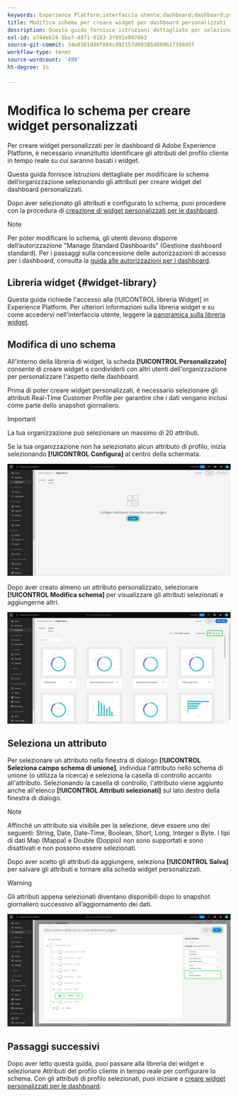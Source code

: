 ```yaml
---
keywords: Experience Platform;interfaccia utente;dashboard;dashboard;profili;segmenti;destinazioni;utilizzo licenze;user interface;UI;dashboards;dashboard;profiles;segments;destinations
title: Modifica schema per creare widget per dashboard personalizzati
description: Questa guida fornisce istruzioni dettagliate per selezionare gli attributi e configurare lo schema dell’organizzazione per creare widget personalizzati per le dashboard di Adobe Experience Platform.
exl-id: a744eb24-5ba7-4971-9183-3f891e807863
source-git-commit: 34e0381d40f884cd92157d08385d889b1739845f
workflow-type: tm+mt
source-wordcount: '499'
ht-degree: 1%

---
```


# Modifica lo schema per creare widget personalizzati

Per creare widget personalizzati per le dashboard di Adobe Experience Platform, è necessario innanzitutto identificare gli attributi del profilo cliente in tempo reale su cui saranno basati i widget.

Questa guida fornisce istruzioni dettagliate per modificare lo schema dell’organizzazione selezionando gli attributi per creare widget del dashboard personalizzati.

Dopo aver selezionato gli attributi e configurato lo schema, puoi procedere con la procedura di [creazione di widget personalizzati per le dashboard](custom-widgets.md).

>[!NOTE]
>
>Per poter modificare lo schema, gli utenti devono disporre dell’autorizzazione &quot;Manage Standard Dashboards&quot; (Gestione dashboard standard). Per i passaggi sulla concessione delle autorizzazioni di accesso per i dashboard, consulta la [guida alle autorizzazioni per i dashboard](../permissions.md).

## Libreria widget {#widget-library}

Questa guida richiede l&#39;accesso alla [!UICONTROL libreria Widget] in Experience Platform. Per ulteriori informazioni sulla libreria widget e su come accedervi nell&#39;interfaccia utente, leggere la [panoramica sulla libreria widget](widget-library.md).

## Modifica di uno schema

All&#39;interno della libreria di widget, la scheda **[!UICONTROL Personalizzato]** consente di creare widget e condividerli con altri utenti dell&#39;organizzazione per personalizzare l&#39;aspetto delle dashboard.

Prima di poter creare widget personalizzati, è necessario selezionare gli attributi Real-Time Customer Profile per garantire che i dati vengano inclusi come parte dello snapshot giornaliero.

>[!IMPORTANT]
>
>La tua organizzazione può selezionare un massimo di 20 attributi.

Se la tua organizzazione non ha selezionato alcun attributo di profilo, inizia selezionando **[!UICONTROL Configura]** al centro della schermata.

![Scheda Personalizzata dell&#39;area di lavoro della libreria widget con l&#39;opzione Configura evidenziata.](../images/customization/configure-schema.png)

Dopo aver creato almeno un attributo personalizzato, selezionare **[!UICONTROL Modifica schema]** per visualizzare gli attributi selezionati e aggiungerne altri.

![Scheda Personalizzata dell&#39;area di lavoro della libreria widget con Modifica schema evidenziata.](../images/customization/edit-schema.png)

## Seleziona un attributo

Per selezionare un attributo nella finestra di dialogo **[!UICONTROL Seleziona campo schema di unione]**, individua l&#39;attributo nello schema di unione (o utilizza la ricerca) e seleziona la casella di controllo accanto all&#39;attributo. Selezionando la casella di controllo, l&#39;attributo viene aggiunto anche all&#39;elenco **[!UICONTROL Attributi selezionati]** sul lato destro della finestra di dialogo.

>[!NOTE]
>
>Affinché un attributo sia visibile per la selezione, deve essere uno dei seguenti: String, Date, Date-Time, Boolean, Short, Long, Integer o Byte. I tipi di dati Map (Mappa) e Double (Doppio) non sono supportati e sono disattivati e non possono essere selezionati.

Dopo aver scelto gli attributi da aggiungere, seleziona **[!UICONTROL Salva]** per salvare gli attributi e tornare alla scheda widget personalizzati.

>[!WARNING]
>Gli attributi appena selezionati diventano disponibili dopo lo snapshot giornaliero successivo all’aggiornamento dei dati.

![Finestra di dialogo per selezionare gli attributi dello schema con gli attributi e Salva evidenziati.](../images/customization/select-attribute.png)

## Passaggi successivi

Dopo aver letto questa guida, puoi passare alla libreria dei widget e selezionare Attributi del profilo cliente in tempo reale per configurare lo schema. Con gli attributi di profilo selezionati, puoi iniziare a [creare widget personalizzati per le dashboard](custom-widgets.md).
